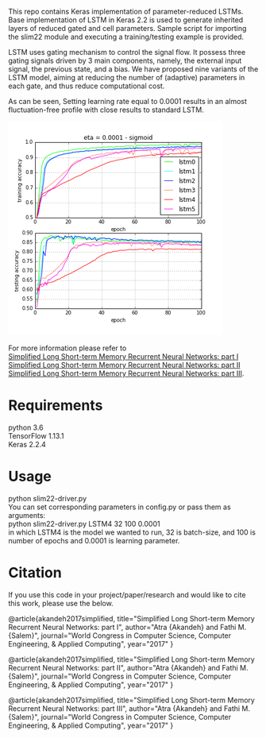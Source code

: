 
This repo contains Keras implementation of parameter-reduced LSTMs. Base implementation of LSTM in Keras 2.2 is used to generate inherited layers of reduced gated and cell parameters. Sample script for importing the slim22 module and executing a training/testing example is provided.

LSTM uses gating mechanism to control the signal flow. It possess three gating signals driven by 3 main components, namely, the external input signal, the previous state, and a bias. We have proposed nine variants of the LSTM model, aiming at reducing the number of (adaptive) parameters in each gate, and thus reduce computational cost. 

As can be seen, Setting learning rate equal to 0.0001 results in an almost fluctuation-free profile with close results to standard LSTM.


![comparison](https://raw.githubusercontent.com/atrakriv/Slim-LSTMs/master/i1sig0001.png)


For more information please refer to  
[Simplified Long Short-term Memory Recurrent Neural Networks: part I](https://arxiv.org/abs/1707.04619)  
[Simplified Long Short-term Memory Recurrent Neural Networks: part II](https://arxiv.org/abs/1701.05923)  
[Simplified Long Short-term Memory Recurrent Neural Networks: part III](https://arxiv.org/abs/1707.04626).



# Requirements
python 3.6  
TensorFlow 1.13.1  
Keras 2.2.4  

# Usage
python slim22-driver.py  
You can set corresponding parameters in config.py or pass them as arguments:  
python slim22-driver.py LSTM4 32 100 0.0001  
in which LSTM4 is the model we wanted to run, 32 is batch-size, and 100 is number of epochs and 0.0001 is learning parameter.

# Citation
If you use this code in your project/paper/research and would like to cite this work, please use the below.

@article{akandeh2017simplified,
	title="Simplified Long Short-term Memory Recurrent Neural Networks: part I",
	author="Atra {Akandeh} and Fathi M. {Salem}",
	journal="World Congress in Computer Science, Computer Engineering,
    \& Applied Computing",
	year="2017"
}

@article{akandeh2017simplified,
	title="Simplified Long Short-term Memory Recurrent Neural Networks: part II",
	author="Atra {Akandeh} and Fathi M. {Salem}",
	journal="World Congress in Computer Science, Computer Engineering,
    \& Applied Computing",
	year="2017"
}

@article{akandeh2017simplified,
	title="Simplified Long Short-term Memory Recurrent Neural Networks: part III",
	author="Atra {Akandeh} and Fathi M. {Salem}",
	journal="World Congress in Computer Science, Computer Engineering,
    \& Applied Computing",
	year="2017"
}

